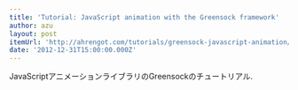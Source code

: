 ```yaml
---
title: 'Tutorial: JavaScript animation with the Greensock framework'
author: azu
layout: post
itemUrl: 'http://ahrengot.com/tutorials/greensock-javascript-animation/'
date: '2012-12-31T15:00:00.000Z'
---
```

JavaScriptアニメーションライブラリのGreensockのチュートリアル.
